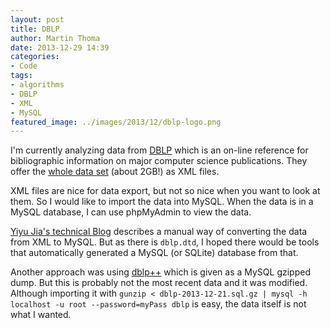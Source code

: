 ```yaml
---
layout: post
title: DBLP
author: Martin Thoma
date: 2013-12-29 14:39
categories:
- Code
tags:
- algorithms
- DBLP
- XML
- MySQL
featured_image: ../images/2013/12/dblp-logo.png
---
```

I'm currently analyzing data from [DBLP](http://dblp.uni-trier.de/)
which is an on-line reference for bibliographic information on major 
computer science publications. They offer the [whole data set](http://dblp.uni-trier.de/xml/)
(about 2GB!) as XML files.

XML files are nice for data export, but not so nice when you want
to look at them. So I would like to import the data into MySQL.
When the data is in a MySQL database, I can use phpMyAdmin to view
the data.

[Yiyu Jia's technical Blog](http://yiyujia.blogspot.de/2010/09/convert-dblpxml-format-to-relational-db.html)
describes a manual way of converting the data from XML to MySQL. But
as there is `dblp.dtd`, I hoped there would be tools that automatically
generated a MySQL (or SQLite) database from that.

Another approach was using [dblp++](http://dblp.l3s.de/dblp++.php)
which is given as a MySQL gzipped dump. But this is probably not the
most recent data and it was modified. Although importing it with
`gunzip < dblp-2013-12-21.sql.gz | mysql -h localhost -u root --password=myPass dblp`
is easy, the data itself is not what I wanted.


